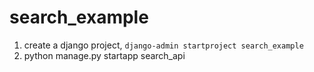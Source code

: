 # search_example

1. create a django project, `django-admin startproject search_example`
2. python manage.py startapp search_api
